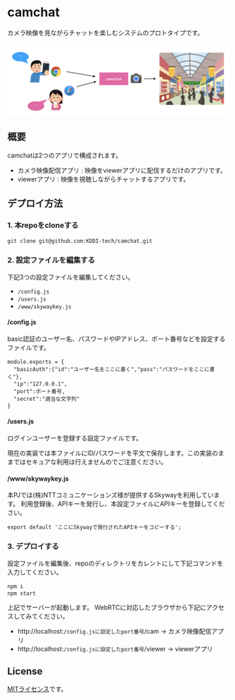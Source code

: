 # camchat

カメラ映像を見ながらチャットを楽しむシステムのプロトタイプです。

![](https://github.com/KDDI-tech/camchat/blob/main/doc/image/image.png?raw=true)

## 概要

camchatは2つのアプリで構成されます。

- カメラ映像配信アプリ : 映像をviewerアプリに配信するだけのアプリです。
- viewerアプリ : 映像を視聴しながらチャットするアプリです。

## デプロイ方法

### 1. 本repoをcloneする

```
git clone git@github.com:KDDI-tech/camchat.git
```

### 2. 設定ファイルを編集する

下記3つの設定ファイルを編集してください。

- `/config.js`
- `/users.js`
- `/www/skywaykey.js`

#### /config.js

basic認証のユーザー名、パスワードやIPアドレス、ポート番号などを設定するファイルです。

```
module.exports = {
  "basicAuth":{"id":"ユーザー名をここに書く","pass":"パスワードをここに書く"},
  "ip":"127.0.0.1",
  "port":ポート番号,
  "secret":"適当な文字列"
}
```
#### /users.js

ログインユーザーを登録する設定ファイルです。

現在の実装では本ファイルにID/パスワードを平文で保存します。この実装のままではセキュアな利用は行えませんのでご注意ください。

#### /www/skywaykey.js

本PJでは(株)NTTコミュニケーションズ様が提供するSkywayを利用しています。
利用登録後、APIキーを発行し、本設定ファイルにAPIキーを登録してください。

```
export default 'ここにSkywayで発行されたAPIキーをコピーする';
```

### 3. デプロイする

設定ファイルを編集後、repoのディレクトリをカレントにして下記コマンドを入力してください。

```
npm i
npm start
```

上記でサーバーが起動します。
WebRTCに対応したブラウザから下記にアクセスしてみてください。

- http://localhost:`/config.jsに設定したport番号`/cam → カメラ映像配信アプリ
- http://localhost:`/config.jsに設定したport番号`/viewer → viewerアプリ

## License

[MITライセンス](https://github.com/KDDI-tech/camchat/blob/main/LICENSE)です。



